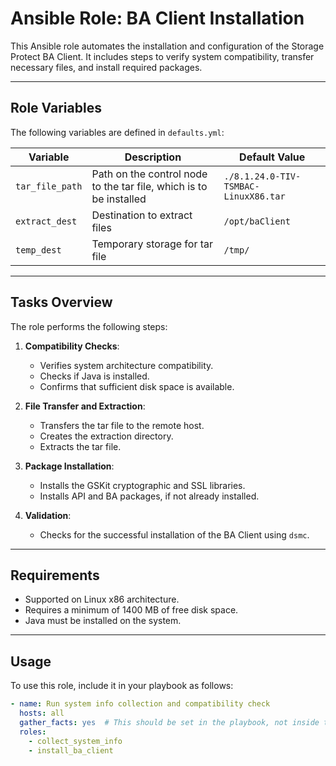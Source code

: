 # Ansible Role: BA Client Installation

This Ansible role automates the installation and configuration of the Storage Protect BA Client. It includes steps to verify system compatibility, transfer necessary files, and install required packages.

---

## Role Variables

The following variables are defined in `defaults.yml`:

| Variable         | Description                                                       | Default Value                        |
|------------------|-------------------------------------------------------------------|--------------------------------------|
| `tar_file_path`  | Path on the control node to the tar file, which is to be installed | `./8.1.24.0-TIV-TSMBAC-LinuxX86.tar` |
| `extract_dest`   | Destination to extract files                     | `/opt/baClient`                      |
| `temp_dest`      | Temporary storage for tar file                                    | `/tmp/`                              |

---

## Tasks Overview

The role performs the following steps:

1. **Compatibility Checks**:
   - Verifies system architecture compatibility.
   - Checks if Java is installed.
   - Confirms that sufficient disk space is available.

2. **File Transfer and Extraction**:
   - Transfers the tar file to the remote host.
   - Creates the extraction directory.
   - Extracts the tar file.

3. **Package Installation**:
   - Installs the GSKit cryptographic and SSL libraries.
   - Installs API and BA packages, if not already installed.

4. **Validation**:
   - Checks for the successful installation of the BA Client using `dsmc`.

---

## Requirements

- Supported on Linux x86 architecture.
- Requires a minimum of 1400 MB of free disk space.
- Java must be installed on the system.

---

## Usage

To use this role, include it in your playbook as follows:

```yaml
- name: Run system info collection and compatibility check
  hosts: all
  gather_facts: yes  # This should be set in the playbook, not inside the role
  roles:
    - collect_system_info
    - install_ba_client
```
